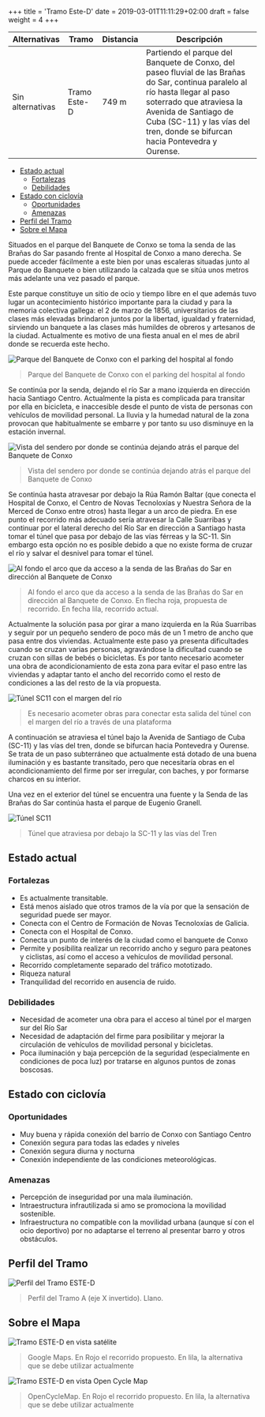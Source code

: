 +++
title = 'Tramo Este-D'
date = 2019-03-01T11:11:29+02:00
draft = false
weight = 4
+++

| Alternativas  | Tramo | Distancia | Descripción
|---|---|---|---
| Sin alternativas | Tramo Este-D | 749 m | Partiendo el parque del Banquete de Conxo, del paseo fluvial de las Brañas do Sar, continua paralelo al río hasta llegar al paso soterrado que atraviesa la Avenida de Santiago de Cuba (SC-11) y las vías del tren, donde se bifurcan hacia Pontevedra y Ourense.

- [Estado actual](#estado-actual)
  - [Fortalezas](#fortalezas)
  - [Debilidades](#debilidades)
- [Estado con ciclovía](#estado-con-ciclovía)
  - [Oportunidades](#oportunidades)
  - [Amenazas](#amenazas)
- [Perfil del Tramo](#perfil-del-tramo)
- [Sobre el Mapa](#sobre-el-mapa)

Situados en el parque del Banquete de Conxo se toma la senda de las Brañas do Sar pasando frente al Hospital de Conxo a mano derecha. Se puede acceder fácilmente a este bien por unas escaleras situadas junto al Parque do Banquete o bien utilizando la calzada que se sitúa unos metros más adelante una vez pasado el parque.

Este parque constituye un sitio de ocio y tiempo libre en el que además tuvo lugar un acontecimiento histórico importante para la ciudad y para la memoria colectiva gallega:  el 2 de marzo de 1856, universitarios de las clases más elevadas brindaron juntos por la libertad, igualdad y fraternidad, sirviendo un banquete a las clases más humildes de obreros y artesanos de la ciudad. Actualmente es motivo de una fiesta anual en el mes de abril donde se recuerda este hecho.

![Parque del Banquete de Conxo con el parking del hospital al fondo](img/tramo-e-d-banquete.png)

> Parque del Banquete de Conxo con el parking del hospital al fondo

Se continúa por la senda, dejando el río Sar a mano izquierda en dirección hacia Santiago Centro. Actualmente la pista es complicada para transitar por ella en bicicleta, e inaccesible desde el punto de vista de personas con vehículos de movilidad personal. La lluvia y la humedad natural de la zona provocan que habitualmente se embarre y por tanto su uso disminuye en la estación invernal.

![Vista del sendero por donde se continúa dejando atrás el parque del Banquete de Conxo](img/tramo-e-d-actual-senda.png)

> Vista del sendero por donde se continúa dejando atrás el parque del Banquete de Conxo

Se continúa hasta atravesar por debajo la Rúa Ramón Baltar (que conecta el Hospital de Conxo, el Centro de Novas Tecnoloxías y Nuestra Señora de la Merced de Conxo entre otros) hasta llegar a un arco de piedra. En ese punto el recorrido más adecuado sería atravesar la Calle Suarribas y continuar por el lateral derecho del Río Sar en dirección a Santiago hasta tomar el túnel que pasa por debajo de las vías férreas y la SC-11. Sin embargo esta opción no es posible debido a que no existe forma de cruzar el río y salvar el desnivel para tomar el túnel.

![Al fondo el arco que da acceso a la senda de las Brañas do Sar en dirección al Banquete de Conxo](img/tramo-e-d-salida-suarribas.png)

> Al fondo el arco que da acceso a la senda de las Brañas do Sar en dirección al Banquete de Conxo. En flecha roja, propuesta de recorrido. En fecha lila, recorrido actual.

Actualmente la solución pasa por girar a mano izquierda en la Rúa Suarribas y seguir por un pequeño sendero de poco más de un 1 metro de ancho que pasa entre dos viviendas. Actualmente este paso ya presenta dificultades cuando se cruzan varias personas, agravándose la dificultad cuando se cruzan con sillas de bebés o bicicletas. Es por tanto necesario acometer una obra de acondicionamiento de esta zona para evitar el paso entre las viviendas y adaptar tanto el ancho del recorrido como el resto de condiciones a las del resto de la vía propuesta.

![Túnel SC11 con el margen del río](img/tramo-e-d-salida-tunel-sc11.png)

> Es necesario acometer obras para conectar esta salida del túnel con el margen del río a través de una plataforma

A continuación se atraviesa el túnel bajo la Avenida de Santiago de Cuba (SC-11) y las vías del tren, donde se bifurcan hacia Pontevedra y Ourense. Se trata de un paso subterráneo que actualmente está dotado de una buena iluminación y es bastante transitado, pero que necesitaría obras en el acondicionamiento del firme por ser irregular, con baches, y por formarse charcos en su interior.

Una vez en el exterior del túnel se encuentra una fuente y la Senda de las Brañas do Sar continúa hasta el parque de Eugenio Granell.

![Túnel SC11](img/tramo-e-d-tunel-sc11.png)

> Túnel que atraviesa por debajo la SC-11 y las vías del Tren

## Estado actual

### Fortalezas

- Es actualmente transitable.
- Está menos aislado que otros tramos de la vía por que la sensación de seguridad puede ser mayor.
- Conecta con el Centro de Formación de Novas Tecnoloxías de Galicia.
- Conecta con el Hospital de Conxo.
- Conecta un punto de interés de la ciudad como el banquete de Conxo
- Permite y posibilita realizar un recorrido ancho y seguro para peatones y ciclistas, así como el acceso a vehículos de movilidad personal.
- Recorrido completamente separado del tráfico mototizado.
- Riqueza natural
- Tranquilidad del recorrido en ausencia de ruido.

### Debilidades

- Necesidad de acometer una obra para el acceso al túnel por el margen sur del Río Sar
- Necesidad de adaptación del firme para posibilitar y mejorar la circulación de vehículos de movilidad personal y bicicletas.
- Poca iluminación y baja percepción de la seguridad (especialmente en condiciones de poca luz) por tratarse en algunos puntos de zonas boscosas.

## Estado con ciclovía

### Oportunidades

- Muy buena y rápida conexión del barrio de Conxo con Santiago Centro
- Conexión segura para todas las edades y niveles
- Conexión segura diurna y nocturna
- Conexión independiente de las condiciones meteorológicas.

### Amenazas

- Percepción de inseguridad por una mala iluminación.
- Intraestructura infrautilizada si amo se promociona la movilidad sostenible.
- Infraestructura no compatible con la movilidad urbana (aunque sí con el ocio deportivo) por no adaptarse el terreno al presentar barro y otros obstáculos.

## Perfil del Tramo

![Perfil del Tramo ESTE-D](img/perfil-tramo-este-d.png)

> Perfil del Tramo A (eje X invertido). Llano.

## Sobre el Mapa

![Tramo ESTE-D en vista satélite](img/mapa-tramo-este-d-satelite.png)

> Google Maps. En Rojo el recorrido propuesto. En lila, la alternativa que se debe utilizar actualmente

![Tramo ESTE-D en vista Open Cycle Map](img/mapa-tramo-este-d-ocm.png)

> OpenCycleMap. En Rojo el recorrido propuesto. En lila, la alternativa que se debe utilizar actualmente
